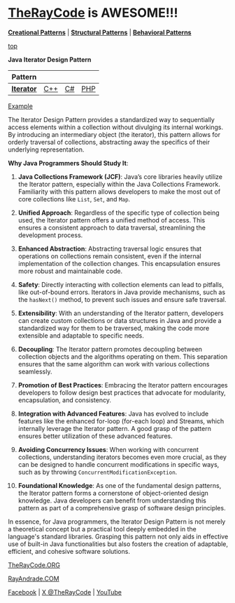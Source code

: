 # [TheRayCode](../../../README.md) is AWESOME!!!

**[Creational Patterns](../../Creational/README.md)** | **[Structural Patterns](../../Structural/README.md)** | **[Behavioral Patterns](../README.md)**

[top](../README.md)

**Java Iterator Design Pattern**

|Pattern|   |   |   |
|---|---|---|---|
| [**Iterator**](README.md) | [C++](../../../CPP/Behavioral/Iterator/README.md) | [C#](../../../CPP/Behavioral/Iterator/README.md) | [PHP](../../../PHP/Behavioral/Iterator/README.md) |

[Example](Example/README.md)

The Iterator Design Pattern provides a standardized way to sequentially access elements within a collection without divulging its internal workings. By introducing an intermediary object (the iterator), this pattern allows for orderly traversal of collections, abstracting away the specifics of their underlying representation.

**Why Java Programmers Should Study It**:

1. **Java Collections Framework (JCF)**: Java’s core libraries heavily utilize the Iterator pattern, especially within the Java Collections Framework. Familiarity with this pattern allows developers to make the most out of core collections like `List`, `Set`, and `Map`.

2. **Unified Approach**: Regardless of the specific type of collection being used, the Iterator pattern offers a unified method of access. This ensures a consistent approach to data traversal, streamlining the development process.

3. **Enhanced Abstraction**: Abstracting traversal logic ensures that operations on collections remain consistent, even if the internal implementation of the collection changes. This encapsulation ensures more robust and maintainable code.

4. **Safety**: Directly interacting with collection elements can lead to pitfalls, like out-of-bound errors. Iterators in Java provide mechanisms, such as the `hasNext()` method, to prevent such issues and ensure safe traversal.

5. **Extensibility**: With an understanding of the Iterator pattern, developers can create custom collections or data structures in Java and provide a standardized way for them to be traversed, making the code more extensible and adaptable to specific needs.

6. **Decoupling**: The Iterator pattern promotes decoupling between collection objects and the algorithms operating on them. This separation ensures that the same algorithm can work with various collections seamlessly.

7. **Promotion of Best Practices**: Embracing the Iterator pattern encourages developers to follow design best practices that advocate for modularity, encapsulation, and consistency.

8. **Integration with Advanced Features**: Java has evolved to include features like the enhanced for-loop (for-each loop) and Streams, which internally leverage the Iterator pattern. A good grasp of the pattern ensures better utilization of these advanced features.

9. **Avoiding Concurrency Issues**: When working with concurrent collections, understanding iterators becomes even more crucial, as they can be designed to handle concurrent modifications in specific ways, such as by throwing `ConcurrentModificationException`.

10. **Foundational Knowledge**: As one of the fundamental design patterns, the Iterator pattern forms a cornerstone of object-oriented design knowledge. Java developers can benefit from understanding this pattern as part of a comprehensive grasp of software design principles.

In essence, for Java programmers, the Iterator Design Pattern is not merely a theoretical concept but a practical tool deeply embedded in the language's standard libraries. Grasping this pattern not only aids in effective use of built-in Java functionalities but also fosters the creation of adaptable, efficient, and cohesive software solutions.

[TheRayCode.ORG](https://www.TheRayCode.org)

[RayAndrade.COM](https://www.RayAndrade.com)

[Facebook](https://www.facebook.com/TheRayCode/) | [X @TheRayCode](https://www.x.com/TheRayCode/) | [YouTube](https://www.youtube.com/TheRayCode/)
